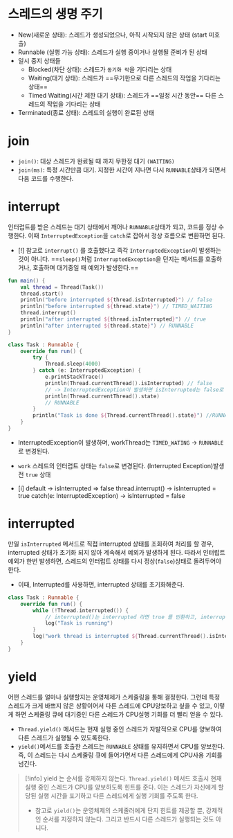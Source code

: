 # 스레드의 생명 주기

- New(새로운 상태): 스레드가 생성되었으나, 아직 시작되지 않은 상태 (start 미호출)
- Runnable (실행 가능 상태): 스레드가 실행 중이거나 실행될 준비가 된 상태
- 일시 중지 상태들
	- Blocked(차단 상태): 스레드가 `동기화 락`을 기다리는 상태
	- Waiting(대기 상태): 스레드가 ==무기한으로 다른 스레드의 작업을 기다리는 상태==
	- Timed Waiting(시간 제한 대기 상태): 스레드가 ==일정 시간 동안== 다른 스레드의 작업을 기다리는 상태
- Terminated(종료 상태): 스레드의 실행이 완료된 상태

# join
- `join()`: 대상 스레드가 완료될 때 까지 무한정 대기 `(WAITING)`
- `join(ms)`: 특정 시간만큼 대기. 지정한 시간이 지나면 다시 `RUNNABLE`상태가 되면서 다음 코드를 수행한다.

# interrupt
인터럽트를 받은 스레드는 대기 상태에서 깨어나 `RUNNABLE`상태가 되고, 코드를 정상 수행한다.
이때 `InterruptedException`을 `catch`로 잡아서 정상 흐름으로 변환하면 된다.
- [!] 참고로 `interrupt()` 를 호출했다고 즉각 `InterruptedException`이 발생하는것이 아니다.
      ==`sleep()`처럼 `InterruptedException`을 던지는 메서드를 호출하거나, 호출하며 대기중일 때 예외가 발생한다.==

```kotlin
fun main() {
    val thread = Thread(Task())
    thread.start()
    println("before interrupted ${thread.isInterrupted}") // false
    println("before interrupted ${thread.state}") // TIMED_WAITING
    thread.interrupt()
    println("after interrupted ${thread.isInterrupted}") // true
    println("after interrupted ${thread.state}") // RUNNABLE
}

class Task : Runnable {
    override fun run() {
        try {
            Thread.sleep(4000)
        } catch (e: InterruptedException) {
            e.printStackTrace()
            println(Thread.currentThread().isInterrupted) // false
            // -> InterruptedException이 발생하면 isInterrupted는 false로 초기화됨
            println(Thread.currentThread().state)
            // RUNNABLE
        }
        println("Task is done ${Thread.currentThread().state}") //RUNNABLE
    }
}
```
- InterruptedException이 발생하며, workThread는 `TIMED_WATING` -> `RUNNABLE`로 변경된다.
- `work` 스레드의 인터럽트 상태는 `false`로 변경된다.
	(Interrupted Exception)발생 전 `true` 상태

- [i] default -> isInterrupted => false 
	thread.interrupt() -> isInterrupted = true
	catch(e: InterruptedException) -> isInterrupted = false
# interrupted
만일 `isInterrupted` 메서드로 직접 interrupted 상태를 조회하여 처리를 할 경우, interrupted 상태가 초기화 되지 않아 계속해서 예외가 발생하게 된다.
따라서 인터럽트 예외가 한번 발생하면, 스레드의 인터럽트 상태를 다시 정상(`false`)상태로 돌려두어야 한다.
- 이때, Interrupted를 사용하면, interrupted 상태를 초기화해준다.

```kotlin
class Task : Runnable {  
    override fun run() {  
        while (!Thread.interrupted()) {  
            // interrupted()는 interrupted 라면 true 를 반환하고, interrupted 상태를 false 로 초기화  
            log("Task is running")  
        }  
        log("work thread is interrupted ${Thread.currentThread().isInterrupted}")
	}
}
```

# yield
어떤 스레드를 얼마나 실행할지는 운영체제가 스케줄링을 통해 결정한다. 그런데 특정 스레드가 크게 바쁘지 않은 상황이어서 다른 스레드에 CPU양보하고 싶을 수 있고, 이렇게 하면 스케줄링 큐에 대기중인 다른 스레드가 CPU실행 기회를 더 빨리 얻을 수 있다.

- `Thread.yield()` 메서드는 현재 실행 중인 스레드가 자발적으로 CPU를 양보하여 다른 스레드가 실행될 수 있도록한다.
- `yield()`메서드를 호출한 스레드는 `RUNNABLE` 상태를 유지하면서 CPU를 양보한다.
  즉, 이 스레드는 다시 스케줄링 큐에 들어가면서 다른 스레드에게 CPU사용 기회를 넘긴다.
  
> [!info] yield 는 순서를 강제하지 않는다.
> `Thread.yield()` 메서드 호출시 현재 실행 중인 스레드가 CPU를 양보하도록 힌트를 준다. 이는 스레드가 자신에게 할당된 실행 시간을 포기하고 다른 스레드에게 실행 기회를 주도록 한다.
> - 참고로 `yield()`는 운영체제의 스케줄러에게 단지 힌트를 제공할 뿐, 강제적인 순서를 지정하지 않는다. 그리고 반드시 다른 스레드가 실행되는 것도 아니다. 

